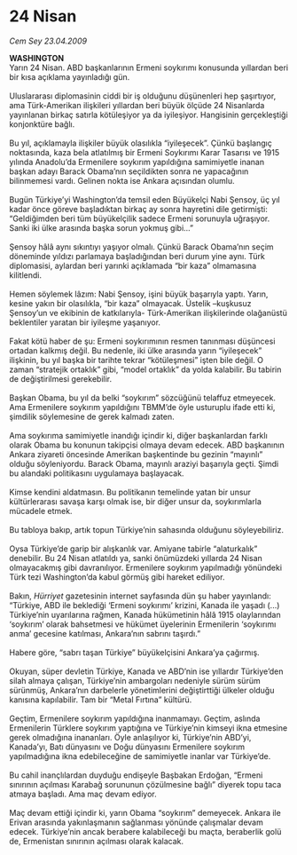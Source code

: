 # 24 Nisan

*Cem Sey 23.04.2009*

<div class="taraf_structure_2col_1zq">
<div class="margen_n">



 <p><b>WASHINGTON</b> <br/>Yarın 24 Nisan. ABD başkanlarının Ermeni soykırımı konusunda yıllardan beri bir kısa açıklama yayınladığı gün. <br/><br/>Uluslararası diplomasinin ciddi bir iş olduğunu düşünenleri hep şaşırtıyor, ama Türk-Amerikan ilişkileri yıllardan beri büyük ölçüde 24 Nisanlarda yayınlanan birkaç satırla kötüleşiyor ya da iyileşiyor. Hangisinin gerçekleştiği konjonktüre bağlı. <br/><br/>Bu yıl, açıklamayla ilişkiler büyük olasılıkla “iyileşecek”. Çünkü başlangıç noktasında, kaza bela atlatılmış bir Ermeni Soykırımı Karar Tasarısı ve 1915 yılında Anadolu’da Ermenilere soykırım yapıldığına samimiyetle inanan başkan adayı Barack Obama’nın seçildikten sonra ne yapacağının bilinmemesi vardı. Gelinen nokta ise Ankara açısından olumlu. <br/><br/>Bugün Türkiye’yi Washington’da temsil eden Büyükelçi Nabi Şensoy, üç yıl kadar önce göreve başladıktan birkaç ay sonra hayretini dile getirmişti: “Geldiğimden beri tüm büyükelçilik sadece Ermeni sorunuyla uğraşıyor. Sanki iki ülke arasında başka sorun yokmuş gibi...” <br/><br/>Şensoy hâlâ aynı sıkıntıyı yaşıyor olmalı. Çünkü Barack Obama’nın seçim döneminde yıldızı parlamaya başladığından beri durum yine aynı. Türk diplomasisi, aylardan beri yarınki açıklamada “bir kaza” olmamasına kilitlendi. <br/><br/>Hemen söylemek lâzım: Nabi Şensoy, işini büyük başarıyla yaptı. Yarın, kesine yakın bir olasılıkla, “bir kaza” olmayacak. Üstelik –kuşkusuz Şensoy’un ve ekibinin de katkılarıyla- Türk-Amerikan ilişkilerinde olağanüstü beklentiler yaratan bir iyileşme yaşanıyor. <br/><br/>Fakat kötü haber de şu: Ermeni soykırımının resmen tanınması düşüncesi ortadan kalkmış değil. Bu nedenle, iki ülke arasında yarın “iyileşecek” ilişkinin, bu yıl başka bir tarihte tekrar “kötüleşmesi” işten bile değil. O zaman “stratejik ortaklık” gibi, “model ortaklık” da yolda kalabilir. Bu tabirin de değiştirilmesi gerekebilir. <br/><br/>Başkan Obama, bu yıl da belki “soykırım” sözcüğünü telaffuz etmeyecek. Ama Ermenilere soykırım yapıldığını TBMM’de öyle usturuplu ifade etti ki, şimdilik söylemesine de gerek kalmadı zaten. <br/><br/>Ama soykırıma samimiyetle inandığı içindir ki, diğer başkanlardan farklı olarak Obama bu konunun takipçisi olmaya devam edecek. ABD başkanının Ankara ziyareti öncesinde Amerikan başkentinde bu gezinin “mayınlı” olduğu söyleniyordu. Barack Obama, mayınlı araziyi başarıyla geçti. Şimdi bu alandaki politikasını uygulamaya başlayacak. <br/><br/>Kimse kendini aldatmasın. Bu politikanın temelinde yatan bir unsur kültürlerarası savaşa karşı olmak ise, bir diğer unsur da, soykırımlarla mücadele etmek. <br/><br/>Bu tabloya bakıp, artık topun Türkiye’nin sahasında olduğunu söyleyebiliriz. <br/><br/>Oysa Türkiye’de garip bir alışkanlık var. Amiyane tabirle “alaturkalık” denebilir. Bu 24 Nisan atlatıldı ya, sanki önümüzdeki yıllarda 24 Nisan olmayacakmış gibi davranılıyor. Ermenilere soykırım yapılmadığı yönündeki Türk tezi Washington’da kabul görmüş gibi hareket ediliyor. <br/><br/>Bakın, <i>Hürriyet</i> gazetesinin internet sayfasında dün şu haber yayınlandı: “Türkiye, ABD ile beklediği ‘Ermeni soykırımı’ krizini, Kanada ile yaşadı (...) Türkiye’nin uyarılarına rağmen, Kanada hükümetinin hâlâ 1915 olaylarından ‘soykırım’ olarak bahsetmesi ve hükümet üyelerinin Ermenilerin ‘soykırımı anma’ gecesine katılması, Ankara’nın sabrını taşırdı.” <br/><br/>Habere göre, “sabrı taşan Türkiye” büyükelçisini Ankara’ya çağırmış. <br/><br/>Okuyan, süper devletin Türkiye, Kanada ve ABD’nin ise yıllardır Türkiye’den silah almaya çalışan, Türkiye’nin ambargoları nedeniyle sürüm sürüm sürünmüş, Ankara’nın darbelerle yönetimlerini değiştirttiği ülkeler olduğu kanısına kapılabilir. Tam bir “Metal Fırtına” kültürü. <br/><br/>Geçtim, Ermenilere soykırım yapıldığına inanmamayı. Geçtim, aslında Ermenilerin Türklere soykırım yaptığına ve Türkiye’nin kimseyi ikna etmesine gerek olmadığına inananları. Öyle anlaşılıyor ki, Türkiye’nin ABD’yi, Kanada’yı, Batı dünyasını ve Doğu dünyasını Ermenilere soykırım yapılmadığına ikna edebileceğine de samimiyetle inanlar var Türkiye’de. <br/><br/>Bu cahil inançlılardan duyduğu endişeyle Başbakan Erdoğan, “Ermeni sınırının açılması Karabağ sorununun çözülmesine bağlı” diyerek topu taca atmaya başladı. Ama maç devam ediyor. <br/><br/>Maç devam ettiği içindir ki, yarın Obama “soykırım” demeyecek. Ankara ile Erivan arasında yakınlaşmanın sağlanması yönünde çalışmalar devam edecek. Türkiye’nin ancak berabere kalabileceği bu maçta, beraberlik golü de, Ermenistan sınırının açılması olarak kalacak.</p>

<br/>


<div id="taraf_not">
</div>

</div>


</div>
